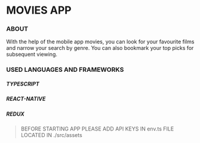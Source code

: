 # MOVIES APP

### ABOUT

With the help of the mobile app movies, you can look for your favourite films and narrow your search by genre. You can also bookmark your top picks for subsequent viewing.

### USED LANGUAGES AND FRAMEWORKS

##### TYPESCRIPT

##### REACT-NATIVE

##### REDUX

> BEFORE STARTING APP PLEASE ADD API KEYS IN env.ts FILE LOCATED IN
> ./src/assets
